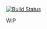 [![Build Status](https://drone.amgaventures.com/api/badges/AMGAVentures/saas-boilerplate/status.svg)](https://drone.amgaventures.com/AMGAVentures/saas-boilerplate)

WIP
